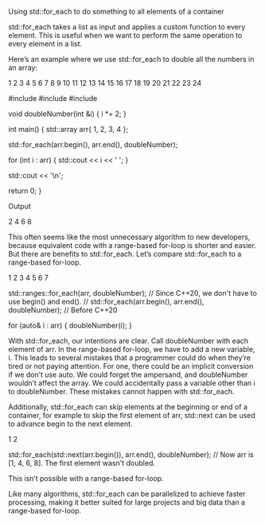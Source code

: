 Using std::for_each to do something to all elements of a container

std::for_each takes a list as input and applies a custom function to every element. This is useful when we want to perform the same operation to every element in a list.

Here’s an example where we use std::for_each to double all the numbers in an array:

1
2
3
4
5
6
7
8
9
10
11
12
13
14
15
16
17
18
19
20
21
22
23
24

#include <algorithm>
#include <array>
#include <iostream>

void doubleNumber(int &i)
{
  i *= 2;
}

int main()
{
  std::array arr{ 1, 2, 3, 4 };

  std::for_each(arr.begin(), arr.end(), doubleNumber);

  for (int i : arr)
  {
    std::cout << i << ' ';
  }

  std::cout << '\n';

  return 0;
}

Output

2 4 6 8

This often seems like the most unnecessary algorithm to new developers, because equivalent code with a range-based for-loop is shorter and easier. But there are benefits to std::for_each. Let’s compare std::for_each to a range-based for-loop.

1
2
3
4
5
6
7

std::ranges::for_each(arr, doubleNumber); // Since C++20, we don't have to use begin() and end().
// std::for_each(arr.begin(), arr.end(), doubleNumber); // Before C++20

for (auto& i : arr)
{
  doubleNumber(i);
}

With std::for_each, our intentions are clear. Call doubleNumber with each element of arr. In the range-based for-loop, we have to add a new variable, i. This leads to several mistakes that a programmer could do when they’re tired or not paying attention. For one, there could be an implicit conversion if we don’t use auto. We could forget the ampersand, and doubleNumber wouldn’t affect the array. We could accidentally pass a variable other than i to doubleNumber. These mistakes cannot happen with std::for_each.

Additionally, std::for_each can skip elements at the beginning or end of a container, for example to skip the first element of arr, std::next can be used to advance begin to the next element.

1
2

std::for_each(std::next(arr.begin()), arr.end(), doubleNumber);
// Now arr is [1, 4, 6, 8]. The first element wasn't doubled.

This isn’t possible with a range-based for-loop.

Like many algorithms, std::for_each can be parallelized to achieve faster processing, making it better suited for large projects and big data than a range-based for-loop.
